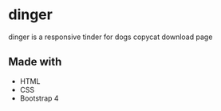 # dinger

dinger is a responsive tinder for dogs copycat download page 

## Made with

* HTML
* CSS
* Bootstrap 4